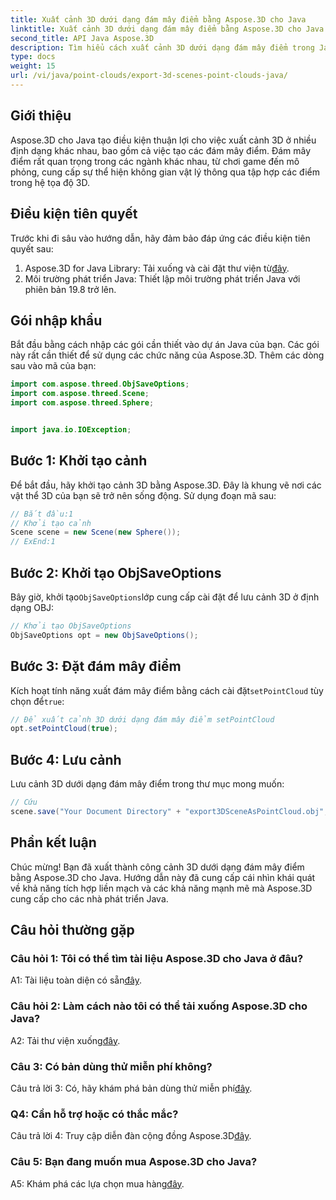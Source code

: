 ```yaml
---
title: Xuất cảnh 3D dưới dạng đám mây điểm bằng Aspose.3D cho Java
linktitle: Xuất cảnh 3D dưới dạng đám mây điểm bằng Aspose.3D cho Java
second_title: API Java Aspose.3D
description: Tìm hiểu cách xuất cảnh 3D dưới dạng đám mây điểm trong Java bằng Aspose.3D. Nâng cao ứng dụng của bạn bằng đồ họa và trực quan hóa 3D mạnh mẽ.
type: docs
weight: 15
url: /vi/java/point-clouds/export-3d-scenes-point-clouds-java/
---
```

## Giới thiệu

Aspose.3D cho Java tạo điều kiện thuận lợi cho việc xuất cảnh 3D ở nhiều định dạng khác nhau, bao gồm cả việc tạo các đám mây điểm. Đám mây điểm rất quan trọng trong các ngành khác nhau, từ chơi game đến mô phỏng, cung cấp sự thể hiện không gian vật lý thông qua tập hợp các điểm trong hệ tọa độ 3D.

## Điều kiện tiên quyết

Trước khi đi sâu vào hướng dẫn, hãy đảm bảo đáp ứng các điều kiện tiên quyết sau:

1.  Aspose.3D for Java Library: Tải xuống và cài đặt thư viện từ[đây](https://releases.aspose.com/3d/java/).
2. Môi trường phát triển Java: Thiết lập môi trường phát triển Java với phiên bản 19.8 trở lên.

## Gói nhập khẩu

Bắt đầu bằng cách nhập các gói cần thiết vào dự án Java của bạn. Các gói này rất cần thiết để sử dụng các chức năng của Aspose.3D. Thêm các dòng sau vào mã của bạn:

```java
import com.aspose.threed.ObjSaveOptions;
import com.aspose.threed.Scene;
import com.aspose.threed.Sphere;


import java.io.IOException;
```

## Bước 1: Khởi tạo cảnh

Để bắt đầu, hãy khởi tạo cảnh 3D bằng Aspose.3D. Đây là khung vẽ nơi các vật thể 3D của bạn sẽ trở nên sống động. Sử dụng đoạn mã sau:

```java
// Bắt đầu:1
// Khởi tạo cảnh
Scene scene = new Scene(new Sphere());
// ExEnd:1
```

## Bước 2: Khởi tạo ObjSaveOptions

 Bây giờ, khởi tạo`ObjSaveOptions`lớp cung cấp cài đặt để lưu cảnh 3D ở định dạng OBJ:

```java
// Khởi tạo ObjSaveOptions
ObjSaveOptions opt = new ObjSaveOptions();
```

## Bước 3: Đặt đám mây điểm

 Kích hoạt tính năng xuất đám mây điểm bằng cách cài đặt`setPointCloud` tùy chọn để`true`:

```java
// Để xuất cảnh 3D dưới dạng đám mây điểm setPointCloud
opt.setPointCloud(true);
```

## Bước 4: Lưu cảnh

Lưu cảnh 3D dưới dạng đám mây điểm trong thư mục mong muốn:

```java
// Cứu
scene.save("Your Document Directory" + "export3DSceneAsPointCloud.obj", opt);
```

## Phần kết luận

Chúc mừng! Bạn đã xuất thành công cảnh 3D dưới dạng đám mây điểm bằng Aspose.3D cho Java. Hướng dẫn này đã cung cấp cái nhìn khái quát về khả năng tích hợp liền mạch và các khả năng mạnh mẽ mà Aspose.3D cung cấp cho các nhà phát triển Java.

## Câu hỏi thường gặp

### Câu hỏi 1: Tôi có thể tìm tài liệu Aspose.3D cho Java ở đâu?

 A1: Tài liệu toàn diện có sẵn[đây](https://reference.aspose.com/3d/java/).

### Câu hỏi 2: Làm cách nào tôi có thể tải xuống Aspose.3D cho Java?

 A2: Tải thư viện xuống[đây](https://releases.aspose.com/3d/java/).

### Câu 3: Có bản dùng thử miễn phí không?

 Câu trả lời 3: Có, hãy khám phá bản dùng thử miễn phí[đây](https://releases.aspose.com/).

### Q4: Cần hỗ trợ hoặc có thắc mắc?

 Câu trả lời 4: Truy cập diễn đàn cộng đồng Aspose.3D[đây](https://forum.aspose.com/c/3d/18).

### Câu 5: Bạn đang muốn mua Aspose.3D cho Java?

 A5: Khám phá các lựa chọn mua hàng[đây](https://purchase.aspose.com/buy).